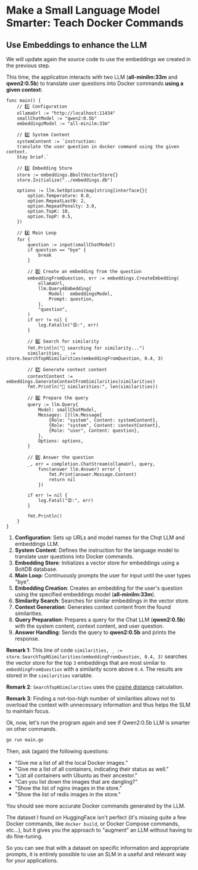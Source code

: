 # Make a Small Language Model Smarter: Teach Docker Commands

## Use Embeddings to enhance the LLM

We will update again the source code to use the embeddings we created in the previous step.

This time, the application interacts with two LLM (**all-minilm:33m** and **qwen2:0.5b**) to translate user questions into Docker commands **using a given context**: 

```golang
func main() {
	// 1️⃣ Configuration
	ollamaUrl := "http://localhost:11434"
	smallChatModel := "qwen2:0.5b"
	embeddingsModel := "all-minilm:33m"

	// 2️⃣ System Content
	systemContent := `instruction: 
	translate the user question in docker command using the given context.
	Stay brief.`

	// 3️⃣ Embedding Store
	store := embeddings.BboltVectorStore{}
	store.Initialize("../embeddings.db")

	options := llm.SetOptions(map[string]interface{}{
		option.Temperature: 0.0,
		option.RepeatLastN: 2,
		option.RepeatPenalty: 3.0,
		option.TopK: 10,
		option.TopP: 0.5,
	})

	// 4️⃣ Main Loop
	for {
		question := input(smallChatModel)
		if question == "bye" {
			break
		}

		// 5️⃣ Create an embedding from the question
		embeddingFromQuestion, err := embeddings.CreateEmbedding(
			ollamaUrl,
			llm.Query4Embedding{
				Model:  embeddingsModel,
				Prompt: question,
			},
			"question",
		)
		if err != nil {
			log.Fatalln("😡:", err)
		}

		// 6️⃣ Search for similarity
		fmt.Println("🔎 searching for similarity...")
		similarities, _ := store.SearchTopNSimilarities(embeddingFromQuestion, 0.4, 3)

		// 7️⃣ Generate context content
		contextContent := embeddings.GenerateContextFromSimilarities(similarities)
		fmt.Println("🎉 similarities:", len(similarities))

		// 8️⃣ Prepare the query
		query := llm.Query{
			Model: smallChatModel,
			Messages: []llm.Message{
				{Role: "system", Content: systemContent},
				{Role: "system", Content: contextContent},
				{Role: "user", Content: question},
			},
			Options: options,
		}

		// 9️⃣ Answer the question
		_, err = completion.ChatStream(ollamaUrl, query,
			func(answer llm.Answer) error {
				fmt.Print(answer.Message.Content)
				return nil
			})

		if err != nil {
			log.Fatal("😡:", err)
		}

		fmt.Println()
	}
}
```

1. **Configuration**: Sets up URLs and model names for the Chqt LLM and embeddings LLM.
2. **System Content**: Defines the instruction for the language model to translate user questions into Docker commands.
3. **Embedding Store**: Initializes a vector store for embeddings using a BoltDB database.
4. **Main Loop**: Continuously prompts the user for input until the user types "bye".
5. **Embedding Creation**: Creates an embedding for the user's question using the specified embeddings model (**all-minilm:33m**).
6. **Similarity Search**: Searches for similar embeddings in the vector store.
7. **Context Generation**: Generates context content from the found similarities.
8. **Query Preparation**: Prepares a query for the Chat LLM (**qwen2:0.5b**) with the system content, context content, and user question.
9. **Answer Handling**: Sends the query to **qwen2:0.5b** and prints the response.


**Remark 1**: This line of code `similarities, _ := store.SearchTopNSimilarities(embeddingFromQuestion, 0.4, 3)` searches the vector store for the top `3` embeddings that are most similar to `embeddingFromQuestion` with a similarity score above `0.4`. The results are stored in the `similarities` variable. 

**Remark 2**: `SearchTopNSimilarities` uses the [cosine distance](https://en.wikipedia.org/wiki/Cosine_similarity) calculation.

**Remark 3**: Finding a not-too-high number of similarities allows not to overload the context with unnecessary information and thus helps the SLM to maintain focus.

Ok, now, let's run the program again and see if Qwen2:0.5b LLM is smarter on other commands.

```bash
go run main.go
```

Then, ask (again) the following questions:

- "Give me a list of all the local Docker images."
- "Give me a list of all containers, indicating their status as well."
- "List all containers with Ubuntu as their ancestor."
- "Can you list down the images that are dangling?"
- "Show the list of nginx images in the store."
- "Show the list of redis images in the store."

You should see more accurate Docker commands generated by the LLM.


The dataset I found on HuggingFace isn't perfect (it's missing quite a few Docker commands, like `docker build`, or Docker Compose commands, etc...), but it gives you the approach to "augment" an LLM without having to do fine-tuning.

So you can see that with a dataset on specific information and appropriate prompts, it is entirely possible to use an SLM in a useful and relevant way for your applications.